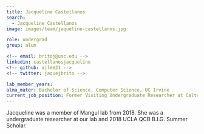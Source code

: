 ```yaml
---
title: Jacqueline Castellanos
search:
  - Jacqueline Castellanos
image: images/team/jaqueline-castellanos.jpg

role: undergrad
group: alum

<!-- email: britoj@usc.edu -->
linkedin: castellanosjacqueline
<!-- github: ajlee21 -->
<!-- twitter: jaquejbrito -->

lab_member_years:
alma_mater: Bachelor of Science, Computer Science, UC Irvine
current_job_position: Former Visiting Undergraduate Researcher at Caltech 
---
```


Jacqueline was a member of Mangul lab from 2018. She was a undergraduate researcher at our lab and 2018 UCLA QCB B.I.G. Summer Scholar. 
